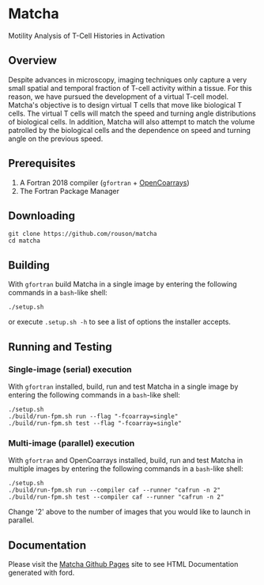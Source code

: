 Matcha
======
Motility Analysis of T-Cell Histories in Activation

Overview
--------
Despite advances in microscopy, imaging techniques only capture a very small spatial and temporal fraction of T-cell activity within a tissue. For this reason, we have pursued the development of a virtual T-cell model. Matcha's objective is to design virtual T cells that move like biological T cells. The virtual T cells will match the speed and turning angle distributions of biological cells. In addition, Matcha will also attempt to match the volume patrolled by the biological cells and the dependence on speed and turning angle on the previous speed.


Prerequisites
-------------
1. A Fortran 2018 compiler (`gfortran` + [OpenCoarrays])
2. The Fortran Package Manager

Downloading
-----------
```
git clone https://github.com/rouson/matcha
cd matcha
```
Building
--------
With `gfortran` build Matcha in a single image by entering the following commands in a `bash`-like shell:
```
./setup.sh
```
or execute `.setup.sh -h` to see a list of options the installer accepts.

Running and Testing
-------------------
### Single-image (serial) execution
With `gfortran` installed, build, run and test Matcha in a single image by entering the following commands in a `bash`-like shell:
```
./setup.sh
./build/run-fpm.sh run --flag "-fcoarray=single"
./build/run-fpm.sh test --flag "-fcoarray=single"
```
### Multi-image (parallel) execution
With `gfortran` and OpenCoarrays installed, build, run and test Matcha in multiple images by entering the following commands in a `bash`-like shell:
```
./setup.sh
./build/run-fpm.sh run --compiler caf --runner "cafrun -n 2"
./build/run-fpm.sh test --compiler caf --runner "cafrun -n 2"
```
Change '2' above to the number of images that you would like to launch in parallel.

## Documentation
Please visit the [Matcha Github Pages](https://berkeleylab.github.io/matcha) site to see HTML Documentation generated with ford.

[OpenCoarrays]: https://github.com/sourceryinstitute/opencoarrays
